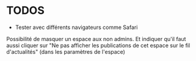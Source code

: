 TODOS 
=====

- Tester avec différents navigateurs comme Safari

Possibilité de masquer un espace aux non admins. Et indiquer qu'il faut aussi cliquer sur "Ne pas afficher les publications de cet espace sur le fil d'actualités" (dans les paramètres de l'espace)